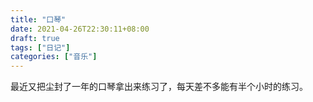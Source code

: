 ```yaml
---
title: "口琴"
date: 2021-04-26T22:30:11+08:00
draft: true
tags: ["日记"]
categories: ["音乐"]
---
```



最近又把尘封了一年的口琴拿出来练习了，每天差不多能有半个小时的练习。